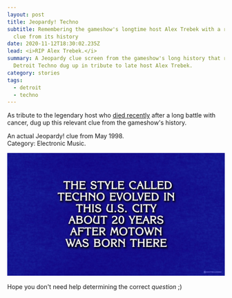 ```yaml
---
layout: post
title: Jeopardy! Techno
subtitle: Remembering the gameshow's longtime host Alex Trebek with a relevant
  clue from its history
date: 2020-11-12T18:30:02.235Z
lead: <i>RIP Alex Trebek.</i>
summary: A Jeopardy clue screen from the gameshow's long history that referenced
  Detroit Techno dug up in tribute to late host Alex Trebek.
category: stories
tags:
  - detroit
  - techno
---
```

As tribute to the legendary host who [died recently](https://www.nytimes.com/2020/11/08/arts/television/alex-trebek-dead.html) after a long battle with cancer, dug up this relevant clue from the gameshow's history.  

An actual Jeopardy! clue from May 1998. \
Category: Electronic Music.

![Jeopardy clue screen, text: "The style called techno evolved in this U.S. city about 20 years after Motown was born there", faithfully recreated by Continuumizm.](/img/jeopardy-detroit-techno-12may1998-continuumizm-1280x720.jpg "WHAT IS DETROIT? Hard to find a pre-digital era Jeopardy clip since this appeared in 1998, so faithfully recreated it!")

Hope you don't need help determining the correct *question* ;)